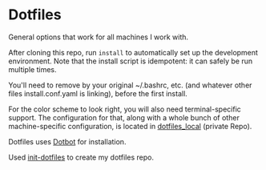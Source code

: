 Dotfiles
========

General options that work for all machines I work with.

After cloning this repo, run `install` to automatically set up the development
environment. Note that the install script is idempotent: it can safely be run
multiple times.

You'll need to remove by your original ~/.bashrc, etc. (and whatever other files install.conf.yaml is linking), before the first install.

For the color scheme to look right, you will also need terminal-specific
support. The configuration for that, along with a whole bunch of other
machine-specific configuration, is located in [dotfiles_local][dotfiles_local] (private Repo).

Dotfiles uses [Dotbot][dotbot] for installation.

Used [init-dotfiles][init-dotfiles] to create my dotfiles repo.

[dotbot]: https://github.com/anishathalye/dotbot
[dotfiles_local]: https://github.com/RuiApostolo/dotfiles_local
[init-dotfiles]: https://github.com/Vaelatern/init-dotfiles
